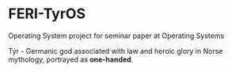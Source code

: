 # FERI-TyrOS

Operating System project for seminar paper at Operating Systems

Týr - Germanic god associated with law and heroic glory in Norse mythology, portrayed as **one-handed**.
